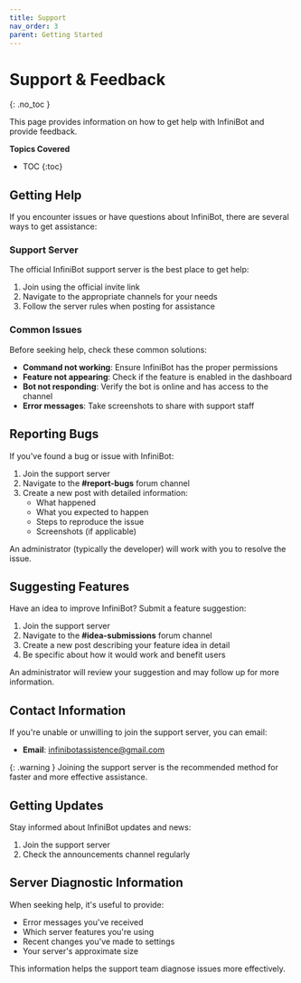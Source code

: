 ```yaml
---
title: Support
nav_order: 3
parent: Getting Started
---
```


# Support & Feedback
{: .no_toc }

This page provides information on how to get help with InfiniBot and provide feedback.

**Topics Covered**
- TOC
{:toc}

## Getting Help

If you encounter issues or have questions about InfiniBot, there are several ways to get assistance:

### Support Server

The official InfiniBot support server is the best place to get help:
1. Join using the official invite link
2. Navigate to the appropriate channels for your needs
3. Follow the server rules when posting for assistance

### Common Issues

Before seeking help, check these common solutions:

- **Command not working**: Ensure InfiniBot has the proper permissions
- **Feature not appearing**: Check if the feature is enabled in the dashboard
- **Bot not responding**: Verify the bot is online and has access to the channel
- **Error messages**: Take screenshots to share with support staff

## Reporting Bugs

If you've found a bug or issue with InfiniBot:

1. Join the support server
2. Navigate to the **#report-bugs** forum channel
3. Create a new post with detailed information:
   - What happened
   - What you expected to happen
   - Steps to reproduce the issue
   - Screenshots (if applicable)

An administrator (typically the developer) will work with you to resolve the issue.

## Suggesting Features

Have an idea to improve InfiniBot? Submit a feature suggestion:

1. Join the support server
2. Navigate to the **#idea-submissions** forum channel
3. Create a new post describing your feature idea in detail
4. Be specific about how it would work and benefit users

An administrator will review your suggestion and may follow up for more information.

## Contact Information

If you're unable or unwilling to join the support server, you can email:
- **Email**: infinibotassistence@gmail.com

{: .warning }
Joining the support server is the recommended method for faster and more effective assistance.

## Getting Updates

Stay informed about InfiniBot updates and news:

1. Join the support server
2. Check the announcements channel regularly

## Server Diagnostic Information

When seeking help, it's useful to provide:
- Error messages you've received
- Which server features you're using
- Recent changes you've made to settings
- Your server's approximate size

This information helps the support team diagnose issues more effectively.

